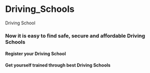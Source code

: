 # Driving_Schools

Driving School

<h3>Now it is easy to find safe, secure and affordable Driving Schools</h3>

<h4>Register your Driving School</h4>
<h4>Get yourself trained through best Driving Schools</h4>

